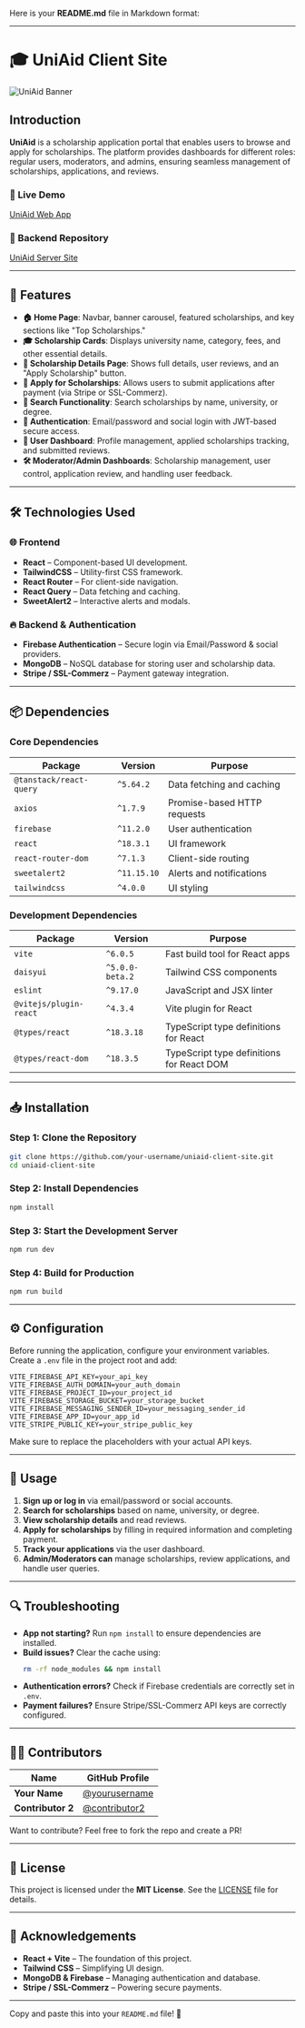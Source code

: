 Here is your **README.md** file in Markdown format:  

---

# 🎓 UniAid Client Site  

![UniAid Banner](https://i.ibb.co.com/d0drrYy6/Screenshot-2025-02-05-020448.png)  

## Introduction  

**UniAid** is a scholarship application portal that enables users to browse and apply for scholarships. The platform provides dashboards for different roles: regular users, moderators, and admins, ensuring seamless management of scholarships, applications, and reviews.  

### 🔗 Live Demo  
[UniAid Web App](https://uni-aid.web.app/)  

### 🔗 Backend Repository  
[UniAid Server Site](https://github.com/yeasinrahman26/UniAid-Server-site)  

---

## 🚀 Features  

- **🏠 Home Page**: Navbar, banner carousel, featured scholarships, and key sections like "Top Scholarships."  
- **🎓 Scholarship Cards**: Displays university name, category, fees, and other essential details.  
- **📄 Scholarship Details Page**: Shows full details, user reviews, and an "Apply Scholarship" button.  
- **📝 Apply for Scholarships**: Allows users to submit applications after payment (via Stripe or SSL-Commerz).  
- **🔎 Search Functionality**: Search scholarships by name, university, or degree.  
- **🔑 Authentication**: Email/password and social login with JWT-based secure access.  
- **👤 User Dashboard**: Profile management, applied scholarships tracking, and submitted reviews.  
- **🛠️ Moderator/Admin Dashboards**: Scholarship management, user control, application review, and handling user feedback.  

---

## 🛠 Technologies Used  

### 🌐 Frontend  
- **React** – Component-based UI development.  
- **TailwindCSS** – Utility-first CSS framework.  
- **React Router** – For client-side navigation.  
- **React Query** – Data fetching and caching.  
- **SweetAlert2** – Interactive alerts and modals.  

### 🔥 Backend & Authentication  
- **Firebase Authentication** – Secure login via Email/Password & social providers.  
- **MongoDB** – NoSQL database for storing user and scholarship data.  
- **Stripe / SSL-Commerz** – Payment gateway integration.  

---

## 📦 Dependencies  

### Core Dependencies  
| Package                          | Version   | Purpose                                      |  
|----------------------------------|-----------|----------------------------------------------|  
| `@tanstack/react-query`         | `^5.64.2`  | Data fetching and caching                  |  
| `axios`                         | `^1.7.9`   | Promise-based HTTP requests                 |  
| `firebase`                       | `^11.2.0`  | User authentication                         |  
| `react`                          | `^18.3.1`  | UI framework                                |  
| `react-router-dom`               | `^7.1.3`   | Client-side routing                         |  
| `sweetalert2`                    | `^11.15.10`| Alerts and notifications                    |  
| `tailwindcss`                    | `^4.0.0`   | UI styling                                  |  

### Development Dependencies  
| Package                          | Version   | Purpose                                      |  
|----------------------------------|-----------|----------------------------------------------|  
| `vite`                           | `^6.0.5`   | Fast build tool for React apps              |  
| `daisyui`                        | `^5.0.0-beta.2` | Tailwind CSS components                   |  
| `eslint`                         | `^9.17.0`  | JavaScript and JSX linter                   |  
| `@vitejs/plugin-react`           | `^4.3.4`   | Vite plugin for React                        |  
| `@types/react`                   | `^18.3.18` | TypeScript type definitions for React       |  
| `@types/react-dom`               | `^18.3.5`  | TypeScript type definitions for React DOM   |  

---

## 📥 Installation  

### Step 1: Clone the Repository  
```bash
git clone https://github.com/your-username/uniaid-client-site.git
cd uniaid-client-site
```

### Step 2: Install Dependencies  
```bash
npm install
```

### Step 3: Start the Development Server  
```bash
npm run dev
```

### Step 4: Build for Production  
```bash
npm run build
```

---

## ⚙️ Configuration  

Before running the application, configure your environment variables. Create a `.env` file in the project root and add:  

```env
VITE_FIREBASE_API_KEY=your_api_key
VITE_FIREBASE_AUTH_DOMAIN=your_auth_domain
VITE_FIREBASE_PROJECT_ID=your_project_id
VITE_FIREBASE_STORAGE_BUCKET=your_storage_bucket
VITE_FIREBASE_MESSAGING_SENDER_ID=your_messaging_sender_id
VITE_FIREBASE_APP_ID=your_app_id
VITE_STRIPE_PUBLIC_KEY=your_stripe_public_key
```

Make sure to replace the placeholders with your actual API keys.  

---

## 📖 Usage  

1. **Sign up or log in** via email/password or social accounts.  
2. **Search for scholarships** based on name, university, or degree.  
3. **View scholarship details** and read reviews.  
4. **Apply for scholarships** by filling in required information and completing payment.  
5. **Track your applications** via the user dashboard.  
6. **Admin/Moderators can** manage scholarships, review applications, and handle user queries.  

---

## 🔍 Troubleshooting  

- **App not starting?** Run `npm install` to ensure dependencies are installed.  
- **Build issues?** Clear the cache using:  
  ```bash
  rm -rf node_modules && npm install
  ```
- **Authentication errors?** Check if Firebase credentials are correctly set in `.env`.  
- **Payment failures?** Ensure Stripe/SSL-Commerz API keys are correctly configured.  

---

## 👨‍💻 Contributors  

| Name            | GitHub Profile                      |  
|----------------|------------------------------------|  
| **Your Name**  | [@yourusername](https://github.com/yourusername)  |  
| **Contributor 2** | [@contributor2](https://github.com/contributor2) |  

Want to contribute? Feel free to fork the repo and create a PR!  

---

## 📜 License  

This project is licensed under the **MIT License**. See the [LICENSE](./LICENSE) file for details.  

---

## 🌟 Acknowledgements  

- **React + Vite** – The foundation of this project.  
- **Tailwind CSS** – Simplifying UI design.  
- **MongoDB & Firebase** – Managing authentication and database.  
- **Stripe / SSL-Commerz** – Powering secure payments.  

---

Copy and paste this into your `README.md` file! 🚀